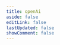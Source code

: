 ```yaml
---
title: openAi
aside: false
editLink: false
lastUpdated: false
showComment: false
---
```

<ClientOnly>
	<chatUi />
</ClientOnly>
